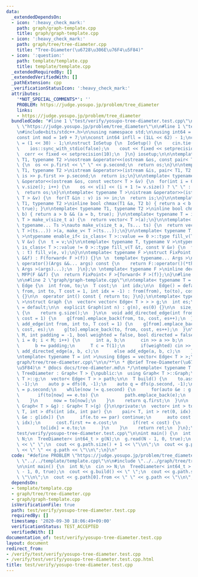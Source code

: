 ```yaml
---
data:
  _extendedDependsOn:
  - icon: ':heavy_check_mark:'
    path: graph/graph-template.cpp
    title: graph/graph-template.cpp
  - icon: ':heavy_check_mark:'
    path: graph/tree/tree-diameter.cpp
    title: "Tree-Diameter(\u6728\u306E\u76F4\u5F84)"
  - icon: ':question:'
    path: template/template.cpp
    title: template/template.cpp
  _extendedRequiredBy: []
  _extendedVerifiedWith: []
  _pathExtension: cpp
  _verificationStatusIcon: ':heavy_check_mark:'
  attributes:
    '*NOT_SPECIAL_COMMENTS*': ''
    PROBLEM: https://judge.yosupo.jp/problem/tree_diameter
    links:
    - https://judge.yosupo.jp/problem/tree_diameter
  bundledCode: "#line 1 \"test/verify/yosupo-tree-diameter.test.cpp\"\n#define PROBLEM\
    \ \"https://judge.yosupo.jp/problem/tree_diameter\"\n\n#line 1 \"template/template.cpp\"\
    \n#include<bits/stdc++.h>\n\nusing namespace std;\n\nusing int64 = long long;\n\
    const int mod = 1e9 + 7;\n\nconst int64 infll = (1LL << 62) - 1;\nconst int inf\
    \ = (1 << 30) - 1;\n\nstruct IoSetup {\n  IoSetup() {\n    cin.tie(nullptr);\n\
    \    ios::sync_with_stdio(false);\n    cout << fixed << setprecision(10);\n  \
    \  cerr << fixed << setprecision(10);\n  }\n} iosetup;\n\n\ntemplate< typename\
    \ T1, typename T2 >\nostream &operator<<(ostream &os, const pair< T1, T2 >& p)\
    \ {\n  os << p.first << \" \" << p.second;\n  return os;\n}\n\ntemplate< typename\
    \ T1, typename T2 >\nistream &operator>>(istream &is, pair< T1, T2 > &p) {\n \
    \ is >> p.first >> p.second;\n  return is;\n}\n\ntemplate< typename T >\nostream\
    \ &operator<<(ostream &os, const vector< T > &v) {\n  for(int i = 0; i < (int)\
    \ v.size(); i++) {\n    os << v[i] << (i + 1 != v.size() ? \" \" : \"\");\n  }\n\
    \  return os;\n}\n\ntemplate< typename T >\nistream &operator>>(istream &is, vector<\
    \ T > &v) {\n  for(T &in : v) is >> in;\n  return is;\n}\n\ntemplate< typename\
    \ T1, typename T2 >\ninline bool chmax(T1 &a, T2 b) { return a < b && (a = b,\
    \ true); }\n\ntemplate< typename T1, typename T2 >\ninline bool chmin(T1 &a, T2\
    \ b) { return a > b && (a = b, true); }\n\ntemplate< typename T = int64 >\nvector<\
    \ T > make_v(size_t a) {\n  return vector< T >(a);\n}\n\ntemplate< typename T,\
    \ typename... Ts >\nauto make_v(size_t a, Ts... ts) {\n  return vector< decltype(make_v<\
    \ T >(ts...)) >(a, make_v< T >(ts...));\n}\n\ntemplate< typename T, typename V\
    \ >\ntypename enable_if< is_class< T >::value == 0 >::type fill_v(T &t, const\
    \ V &v) {\n  t = v;\n}\n\ntemplate< typename T, typename V >\ntypename enable_if<\
    \ is_class< T >::value != 0 >::type fill_v(T &t, const V &v) {\n  for(auto &e\
    \ : t) fill_v(e, v);\n}\n\ntemplate< typename F >\nstruct FixPoint : F {\n  FixPoint(F\
    \ &&f) : F(forward< F >(f)) {}\n \n  template< typename... Args >\n  decltype(auto)\
    \ operator()(Args &&... args) const {\n    return F::operator()(*this, forward<\
    \ Args >(args)...);\n  }\n};\n \ntemplate< typename F >\ninline decltype(auto)\
    \ MFP(F &&f) {\n  return FixPoint< F >{forward< F >(f)};\n}\n#line 4 \"test/verify/yosupo-tree-diameter.test.cpp\"\
    \n\n#line 2 \"graph/graph-template.cpp\"\n\ntemplate< typename T = int >\nstruct\
    \ Edge {\n  int from, to;\n  T cost;\n  int idx;\n\n  Edge() = default;\n\n  Edge(int\
    \ from, int to, T cost = 1, int idx = -1) : from(from), to(to), cost(cost), idx(idx)\
    \ {}\n\n  operator int() const { return to; }\n};\n\ntemplate< typename T = int\
    \ >\nstruct Graph {\n  vector< vector< Edge< T > > > g;\n  int es;\n\n  Graph()\
    \ = default;\n\n  explicit Graph(int n) : g(n), es(0) {}\n\n  size_t size() const\
    \ {\n    return g.size();\n  }\n\n  void add_directed_edge(int from, int to, T\
    \ cost = 1) {\n    g[from].emplace_back(from, to, cost, es++);\n  }\n\n  void\
    \ add_edge(int from, int to, T cost = 1) {\n    g[from].emplace_back(from, to,\
    \ cost, es);\n    g[to].emplace_back(to, from, cost, es++);\n  }\n\n  void read(int\
    \ M, int padding = -1, bool weighted = false, bool directed = false) {\n    for(int\
    \ i = 0; i < M; i++) {\n      int a, b;\n      cin >> a >> b;\n      a += padding;\n\
    \      b += padding;\n      T c = T(1);\n      if(weighted) cin >> c;\n      if(directed)\
    \ add_directed_edge(a, b, c);\n      else add_edge(a, b, c);\n    }\n  }\n};\n\
    \ntemplate< typename T = int >\nusing Edges = vector< Edge< T > >;\n#line 2 \"\
    graph/tree/tree-diameter.cpp\"\n\n/**\n * @brief Tree-Diameter(\u6728\u306E\u76F4\
    \u5F84)\n * @docs docs/tree-diameter.md\n */\ntemplate< typename T = int >\nstruct\
    \ TreeDiameter : Graph< T > {\npublic:\n  using Graph< T >::Graph;\n  using Graph<\
    \ T >::g;\n  vector< Edge< T > > path;\n\n  T build() {\n    to.assign(g.size(),\
    \ -1);\n    auto p = dfs(0, -1);\n    auto q = dfs(p.second, -1);\n\n    int now\
    \ = p.second;\n    while(now != q.second) {\n      for(auto &e : g[now]) {\n \
    \       if(to[now] == e.to) {\n          path.emplace_back(e);\n        }\n  \
    \    }\n      now = to[now];\n    }\n    return q.first;\n  }\n\n  explicit TreeDiameter(const\
    \ Graph< T > &g) : Graph< T >(g) {}\n\nprivate:\n  vector< int > to;\n\n  pair<\
    \ T, int > dfs(int idx, int par) {\n    pair< T, int > ret(0, idx);\n    for(auto\
    \ &e : g[idx]) {\n      if(e.to == par) continue;\n      auto cost = dfs(e.to,\
    \ idx);\n      cost.first += e.cost;\n      if(ret < cost) {\n        ret = cost;\n\
    \        to[idx] = e.to;\n      }\n    }\n    return ret;\n  }\n};\n#line 6 \"\
    test/verify/yosupo-tree-diameter.test.cpp\"\n\nint main() {\n  int N;\n  cin >>\
    \ N;\n  TreeDiameter< int64_t > g(N);\n  g.read(N - 1, 0, true);\n  cout << g.build()\
    \ << \" \";\n  cout << g.path.size() + 1 << \"\\n\";\n  cout << g.path[0].from\
    \ << \" \" << g.path << \"\\n\";\n}\n"
  code: "#define PROBLEM \"https://judge.yosupo.jp/problem/tree_diameter\"\n\n#include\
    \ \"../../template/template.cpp\"\n\n#include \"../../graph/tree/tree-diameter.cpp\"\
    \n\nint main() {\n  int N;\n  cin >> N;\n  TreeDiameter< int64_t > g(N);\n  g.read(N\
    \ - 1, 0, true);\n  cout << g.build() << \" \";\n  cout << g.path.size() + 1 <<\
    \ \"\\n\";\n  cout << g.path[0].from << \" \" << g.path << \"\\n\";\n}\n"
  dependsOn:
  - template/template.cpp
  - graph/tree/tree-diameter.cpp
  - graph/graph-template.cpp
  isVerificationFile: true
  path: test/verify/yosupo-tree-diameter.test.cpp
  requiredBy: []
  timestamp: '2020-09-30 18:06:49+09:00'
  verificationStatus: TEST_ACCEPTED
  verifiedWith: []
documentation_of: test/verify/yosupo-tree-diameter.test.cpp
layout: document
redirect_from:
- /verify/test/verify/yosupo-tree-diameter.test.cpp
- /verify/test/verify/yosupo-tree-diameter.test.cpp.html
title: test/verify/yosupo-tree-diameter.test.cpp
---
```

